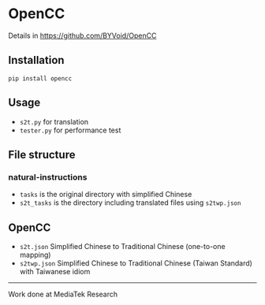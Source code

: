 # OpenCC 

Details in https://github.com/BYVoid/OpenCC

## Installation

`pip install opencc`

## Usage
* `s2t.py` for translation
* `tester.py` for performance test

## File structure 
### natural-instructions
* `tasks` is the original directory with simplified Chinese
* `s2t_tasks` is the directory including translated files using `s2twp.json`


## OpenCC

* `s2t.json` Simplified Chinese to Traditional Chinese  (one-to-one mapping)
* `s2twp.json` Simplified Chinese to Traditional Chinese (Taiwan Standard) with Taiwanese idiom

---

Work done at MediaTek Research 
